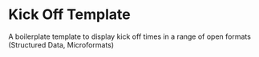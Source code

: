 # Kick Off Template
A boilerplate template to display kick off times in a range of open formats (Structured Data, Microformats)
